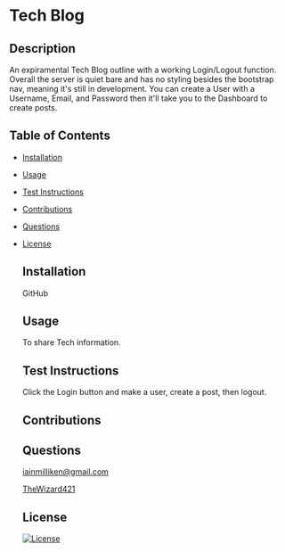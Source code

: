 # Tech Blog
  ## Description
  An expiramental Tech Blog outline with a working Login/Logout function. Overall the server is quiet bare and has no styling besides the bootstrap nav, meaning it's still in development. You can create a User with 
a Username, Email, and Password then it'll take you to the Dashboard to create posts.

  ## Table of Contents
* [Installation](#installation)
* [Usage](#usage)
* [Test Instructions](#test-instructions)
* [Contributions](#contributions)
* [Questions](#questions)
* [License](#license)

  ## Installation
  GitHub

  ## Usage
  To share Tech information.

  ## Test Instructions
  Click the Login button and make a user, create a post, then logout.

  ## Contributions


  ## Questions
  [iainmilliken@gmail.com](mailto:iainmilliken@gmail.com)

  [TheWizard421](https://github.com/TheWizard421)

  ## License
  [![License](https://img.shields.io/badge/License-MIT-Green.svg)](#)
